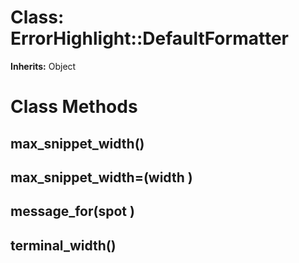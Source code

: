# Class: ErrorHighlight::DefaultFormatter
**Inherits:** Object
    



# Class Methods
## max_snippet_width() [](#method-c-max_snippet_width)
## max_snippet_width=(width ) [](#method-c-max_snippet_width=)
## message_for(spot ) [](#method-c-message_for)
## terminal_width() [](#method-c-terminal_width)

